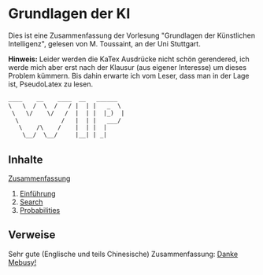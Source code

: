 # Grundlagen der KI

Dies ist eine Zusammenfassung der Vorlesung "Grundlagen der Künstlichen Intelligenz", gelesen von M. Toussaint, an der Uni Stuttgart.

**Hinweis:** Leider werden die KaTex Ausdrücke nicht schön gerendered, ich werde mich aber erst nach der Klausur (aus eigener Interesse) um dieses Problem kümmern. Bis dahin erwarte ich vom Leser, dass man in der Lage ist, PseudoLatex zu lesen.

```default
____    __    ____  __   ______
\   \  /  \  /   / |  | |   _  \  
 \   \/    \/   /  |  | |  |_)  |
  \            /   |  | |   ___/  
   \    /\    /    |  | |  |
    \__/  \__/     |__| | _|
```

## Inhalte

[Zusammenfassung](Inhalte/Zusammenfassung.md)

1. [Einführung](Inhalte/Einfuehrung.md)
2. [Search](Inhalte/Search.md)
3. [Probabilities](Inhalte/Probabilities.md)

## Verweise

Sehr gute (Englische und teils Chinesische) Zusammenfassung: [Danke Mebusy!](https://github.com/mebusy/notes/blob/master/dev_notes/AI_CS188.md)
